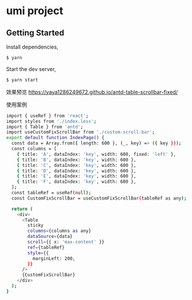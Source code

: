 # umi project

## Getting Started

Install dependencies,

```bash
$ yarn
```

Start the dev server,

```bash
$ yarn start
```

效果预览
<https://yaya1286249672.github.io/antd-table-scrollbar-fixed/>

使用案例

```bash
import { useRef } from 'react';
import styles from './index.less';
import { Table } from 'antd';
import useCustomFixScrollBar from './custom-scroll-bar';
export default function IndexPage() {
  const data = Array.from({ length: 600 }, (_, key) => ({ key }));
  const columns = [
    { title: 'A', dataIndex: 'key', width: 600, fixed: 'left' },
    { title: 'B', dataIndex: 'key', width: 600 },
    { title: 'C', dataIndex: 'key', width: 600 },
    { title: 'D', dataIndex: 'key', width: 600 },
    { title: 'E', dataIndex: 'key', width: 600 },
    { title: 'F', dataIndex: 'key', width: 600 },
  ];
  const tableRef = useRef(null);
  const CustomFixScrollBar = useCustomFixScrollBar(tableRef as any);

  return (
    <div>
      <Table
        sticky
        columns={columns as any}
        dataSource={data}
        scroll={{ x: 'max-content' }}
        ref={tableRef}
        style={{
          marginLeft: 200,
        }}
      />
      {CustomFixScrollBar}
    </div>
  );
}
```
